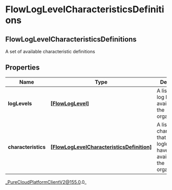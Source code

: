 # FlowLogLevelCharacteristicsDefinitions

## FlowLogLevelCharacteristicsDefinitions
A set of available characteristic definitions

## Properties

|Name | Type | Description | Notes|
|------------ | ------------- | ------------- | -------------|
| **logLevels** | [**[FlowLogLevel]**](FlowLogLevel) | A list of flow log levels available to the organization. | [optional] |
| **characteristics** | [**[FlowLogLevelCharacteristicsDefinition]**](FlowLogLevelCharacteristicsDefinition) | A list of characteristics that the loglevels will have that are available to the organization.. | [optional] |



_PureCloudPlatformClientV2@155.0.0_
